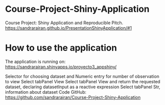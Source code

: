 # Course-Project-Shiny-Application
Course Project: Shiny Application and Reproducible Pitch. https://sandrarairan.github.io/PresentationShinyApplication/#1

# How to use the application
The application is running on: https://sandrarairan.shinyapps.io/proyecto3_appshiny/

Selector for choosing dataset and Numeric entry for number of observation to view
Select tabPanel View
Select tabPanel View and return the requested dataset, declaring datasetInput as a reactive expression
Select tabPanel Str, information about dataset
Code GitHub: https://github.com/sandrarairan/Course-Project-Shiny-Application
